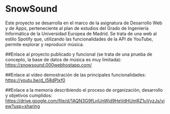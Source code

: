 # SnowSound
Este proyecto se desarrolla en el marco de la asignatura de Desarrollo Web y de Apps, perteneciente al plan de estudios del Grado de Ingeniería Informática de la Universidad Europea de Madrid.
Se trata de una web al estilo Spotify que, utilizando las funcionalidades de la API de YouTube, permite explorar y reproducir música.

##Enlace al proyecto publicado y funcional (se trata de una prueba de concepto, la base de datos de música es muy limitada):<br/>
https://snowsound.000webhostapp.com/

##Enlace al vídeo demostración de las principales funcionalidades:<br/>
https://youtu.be/d_I58dPlxf0

##Enlace a la memoria describiendo el proceso de organización, desarrollo y objetivos cumplidos:<br/>
https://drive.google.com/file/d/1AQN3G9fLvjUnWjd9HeVdHUmRZ1uVyzJs/view?usp=sharing
